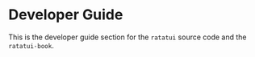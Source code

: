 # Developer Guide

This is the developer guide section for the `ratatui` source code and the `ratatui-book`.
